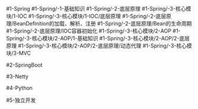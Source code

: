 #1-Spring
	#1-Spring/-1-基础知识 
		#1-Spring/-2-底层原理 
		#1-Spring/-3-核心模块/1-IOC 
			#1-Spring/-3-核心模块/1-IOC/底层原理
				#1-Spring/-2-底层原理/BeanDefinition的加载、解析、注册 
				#1-Spring/-2-底层原理/Bean的生命周期 
				#1-Spring/-2-底层原理/IOC容器初始化 
		#1-Spring/-3-核心模块/2-AOP 
			#1-Spring/-3-核心模块/2-AOP/1-基础知识
			#1-Spring/-3-核心模块/2-AOP/2-底层原理 
				#1-Spring/-3-核心模块/2-AOP/2-底层原理/动态代理 
		#1-Spring/-3-核心模块/3-MVC 
	
#2-SpringBoot

#3-Netty 

#4-Python 

#5-独立开发
